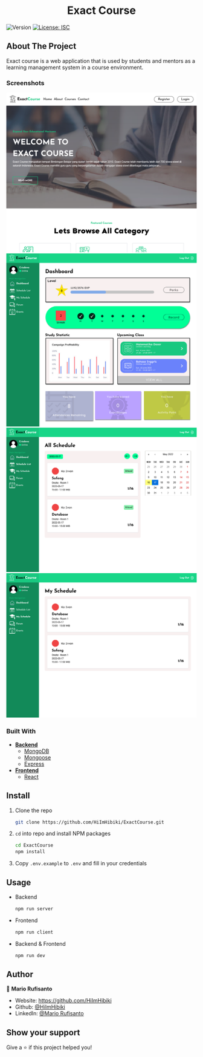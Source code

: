 <h1 align="center">Exact Course </h1>
<p>
  <img alt="Version" src="https://img.shields.io/badge/version-1.0.0-blue.svg?cacheSeconds=2592000" />
  <a href="#" target="_blank">
    <img alt="License: ISC" src="https://img.shields.io/badge/License-ISC-yellow.svg" />
  </a>
</p>

## About The Project

Exact course is a web application that is used by students and mentors as a learning management system in a course environment.

### Screenshots

![](./docs/homepage.png)
![](./docs/dashboard.png)
![](./docs/allschedule.png)
![](./docs/myschedule.png)

### Built With

- [**Backend**](./mern-tutorial/backend/)
  - [MongoDB](https://www.mongodb.com/)
  - [Mongoose](https://mongoosejs.com/)
  - [Express](https://expressjs.com/)
- [**Frontend**](./mern-tutorial/frontend/)
  - [React](https://reactjs.org/)

## Install

1. Clone the repo
   ```sh
   git clone https://github.com/HiImHibiki/ExactCourse.git
   ```
2. `cd` into repo and install NPM packages
   ```sh
   cd ExactCourse
   npm install
   ```
3. Copy `.env.example` to `.env` and fill in your credentials

## Usage

- Backend
  ```sh
  npm run server
  ```
- Frontend
  ```sh
  npm run client
  ```
- Backend & Frontend
  ```sh
  npm run dev
  ```

## Author

👤 **Mario Rufisanto**

- Website: https://github.com/HiImHibiki
- Github: [@HiImHibiki](https://github.com/HiImHibiki)
- LinkedIn: [@Mario Rufisanto](https://www.linkedin.com/in/mario-rufisanto-a8817a202/)

## Show your support

Give a ⭐️ if this project helped you!
